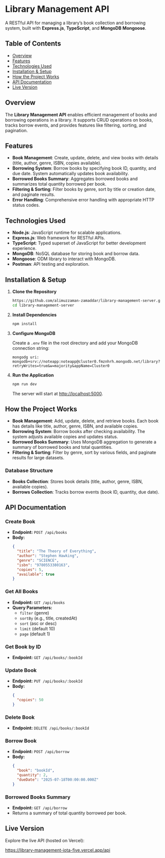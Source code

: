
# Library Management API

A RESTful API for managing a library’s book collection and borrowing system, built with **Express.js**, **TypeScript**, and **MongoDB** **Mongoose**.


## Table of Contents

- [Overview](#overview)
- [Features](#features)
- [Technologies Used](#technologies-used)
- [Installation & Setup](#installation--setup)
- [How the Project Works](#how-the-project-works)
- [API Documentation](#api-documentation)
- [Live Version](#live-version)




## Overview

The **Library Management API** enables efficient management of books and borrowing operations in a library. It supports CRUD operations on books, tracks borrow events, and provides features like filtering, sorting, and pagination.



## Features

- **Book Management**: Create, update, delete, and view books with details (title, author, genre, ISBN, copies available).
- **Borrowing System**: Borrow books by specifying book ID, quantity, and due date. System automatically updates book availability.
- **Borrowed Books Summary**: Aggregates borrowed books and summarizes total quantity borrowed per book.
- **Filtering & Sorting**: Filter books by genre, sort by title or creation date, and paginate results.
- **Error Handling**: Comprehensive error handling with appropriate HTTP status codes.


## Technologies Used

- **Node.js**: JavaScript runtime for scalable applications.
- **Express.js**: Web framework for RESTful APIs.
- **TypeScript**: Typed superset of JavaScript for better development experience.
- **MongoDB**: NoSQL database for storing book and borrow data.
- **Mongoose**: ODM library to interact with MongoDB.
- **Postman**: API testing and exploration.



## Installation & Setup

1. **Clone the Repository**
   ```bash
   https://github.com/alimuzzaman-zamaddar/library-management-server.git
   cd library-management-server
   ```

2. **Install Dependencies**
   ```bash
   npm install
   ```

3. **Configure MongoDB**

   Create a `.env` file in the root directory and add your MongoDB connection string:
   ```
   mongodg uri: mongodb+srv://noteapp:noteapp@cluster0.fmznhrh.mongodb.net/library?retryWrites=true&w=majority&appName=Cluster0
   ```

4. **Run the Application**
   ```bash
   npm run dev
   ```
   The server will start at [http://localhost:5000](http://localhost:5000).



## How the Project Works

- **Book Management**: Add, update, delete, and retrieve books. Each book has details like title, author, genre, ISBN, and available copies.
- **Borrowing System**: Borrow books after checking availability. The system adjusts available copies and updates status.
- **Borrowed Books Summary**: Uses MongoDB aggregation to generate a summary of borrowed books and total quantities.
- **Filtering & Sorting**: Filter by genre, sort by various fields, and paginate results for large datasets.

### Database Structure

- **Books Collection**: Stores book details (title, author, genre, ISBN, available copies).
- **Borrows Collection**: Tracks borrow events (book ID, quantity, due date).



## API Documentation

### Create Book

- **Endpoint:** `POST /api/books`
- **Body:**
  ```json
  {
    "title": "The Theory of Everything",
    "author": "Stephen Hawking",
    "genre": "SCIENCE",
    "isbn": "9780553380163",
    "copies": 5,
    "available": true
  }


### Get All Books

- **Endpoint:** `GET /api/books`
- **Query Parameters:**
  - `filter` (genre)
  - `sortBy` (e.g., title, createdAt)
  - `sort` (asc or desc)
  - `limit` (default 10)
  - `page` (default 1)

### Get Book by ID

- **Endpoint:** `GET /api/books/:bookId`

### Update Book

- **Endpoint:** `PUT /api/books/:bookId`
- **Body:**
  ```json
  {
    "copies": 50
  }


### Delete Book

- **Endpoint:** `DELETE /api/books/:bookId`

### Borrow Book

- **Endpoint:** `POST /api/borrow`
- **Body:**
  ```json
  {
    "book": "bookId",
    "quantity": 2,
    "dueDate": "2025-07-18T00:00:00.000Z"
  }


### Borrowed Books Summary

- **Endpoint:** `GET /api/borrow`
- Returns a summary of total quantity borrowed per book.



## Live Version

Explore the live API (hosted on Vercel):

https://library-management-iota-five.vercel.app/api







